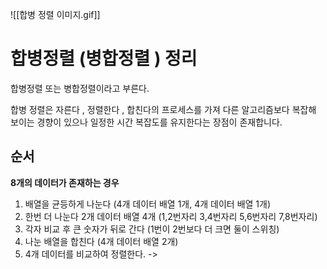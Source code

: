  ![[합병 정렬 이미지.gif]]
 
# 합병정렬 (병합정렬 ) 정리
 합병정렬 또는 병합정렬이라고 부른다.  

합병 정렬은 자른다 , 정렬한다 , 합친다의 프로세스를 가져 다른 알고리즘보다 복잡해 보이는 경향이 있으나 일정한 시간 복잡도를 유지한다는 장점이 존재합니다.  


## 순서 
**8개의 데이터가 존재하는 경우**
1. 배열을 균등하게 나눈다 (4개 데이터 배열 1개, 4개 데이터 배열 1개)
2. 한번 더 나눈다 2개 데이터 배열 4개 (1,2번자리 3,4번자리 5,6번자리 7,8번자리)
3. 각자 비교 후 큰 숫자가 뒤로 간다 (1번이 2번보다 더 크면 둘이 스위칭)
4. 나눈 배열을 합친다 (4개 데이터 배열 2개)
5. 4개 데이터를 비교하여 정렬한다. -> 
